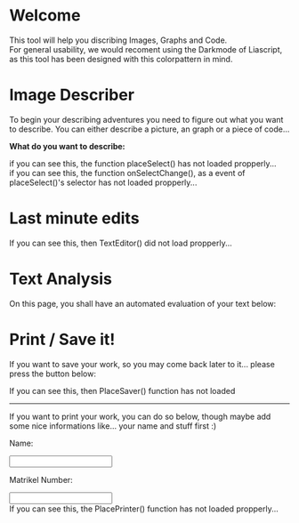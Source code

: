 <!--
author:   Naumann Marco

email:    marconaumann@t-online.de

version:  0.0.2

language: en

narrator: US English Female

script: https://cdn.jsdelivr.net/gh/Nethiri/EnglishImageDescriber@main/LiaScriptImageDescriber/taskSelection.js
script: https://cdn.jsdelivr.net/gh/Nethiri/EnglishImageDescriber@main/LiaScriptImageDescriber/imageDescriberFunctions.js
script: https://cdn.jsdelivr.net/gh/Nethiri/EnglishImageDescriber@main/LiaScriptImageDescriber/ImageDescriber.js
script: https://cdn.jsdelivr.net/gh/Nethiri/EnglishImageDescriber@main/LiaScriptImageDescriber/userTasks.js

link: https://cdn.jsdelivr.net/gh/Nethiri/EnglishImageDescriber@main/LiaScriptImageDescriber/style.css
link: https://cdn.jsdelivr.net/gh/Nethiri/EnglishImageDescriber@main/LiaScriptImageDescriber/print.css

script: https://cdn.jsdelivr.net/gh/Nethiri/EnglishImageDescriber@main/LiaScriptImageDescriber/html2canvas.js
script: https://cdn.jsdelivr.net/gh/Nethiri/EnglishImageDescriber@main/LiaScriptImageDescriber/codemirror.js
script: https://cdn.jsdelivr.net/gh/Nethiri/EnglishImageDescriber@main/LiaScriptImageDescriber/prism.min.js

link: https://cdn.jsdelivr.net/gh/Nethiri/EnglishImageDescriber@main/LiaScriptImageDescriber/codemirror.min.css



script: https://cdn.jsdelivr.net/gh/kaptn-seebar/english-lia@latest/base.js
import: https://raw.githubusercontent.com/liaTemplates/TextAnalysis/main/README.md

test: @Textanalysis.FULL

comment:  This is a small tool, which will help the user to learn how to propperly describe an image, a piece of code, or an graph.
-->

# Welcome
This tool will help you discribing Images, Graphs and Code.<br>
For general usability, we would recoment using the Darkmode of Liascript, as this tool has been designed with this colorpattern in mind.

# Image Describer

To begin your describing adventures you need to figure out what you want to describe.
You can either describe a picture, an graph or a piece of code...

**What do you want to describe:**

<div id="TypeSelectorPlace">if you can see this, the function placeSelect() has not loaded propperly...</div>

<div id="TypeSelectorFollowingContentPlace">if you can see this, the function onSelectChange(), as a event of placeSelect()'s selector has not loaded propperly...</div>

<script>placeSelect();</script>

<script modify="false"> 

let eventListenerDIV = document.getElementById('TypeSelectorPlace');
eventListenerDIV.addEventListener('sendLia', function (event) {
    let stringData = event.detail;
    send.liascript(stringData);
    console.log('send.liascript has been raised!');
    //console.log(stringData);
});

</script>


# Last minute edits

<div id="TextEditor">If you can see this, then TextEditor() did not load propperly... </div>

<script>TextEditor()</script>

# Text Analysis

On this page, you shall have an automated evaluation of your text below:
<div id="TestPlace"></div>

<script> PlaceTest() </script>

# Print / Save it!

If you want to save your work, so you may come back later to it... please press the button below:
<div id="Saver">If you can see this, then PlaceSaver() function has not loaded</div>
<script>PlaceSaver()</script>

---

If you want to print your work, you can do so below, though maybe add some nice informations like... your name and stuff first :)

Name:

<input id="NameBox" oninput="OnNameChange(this)">

Matrikel Number: 

<input id="MatBox" oninput="OnNameChange(this)">



<div id="Printer">If you can see this, the PlacePrinter() function has not loaded propperly...</div>

<script> PlacePrinter() </script>
